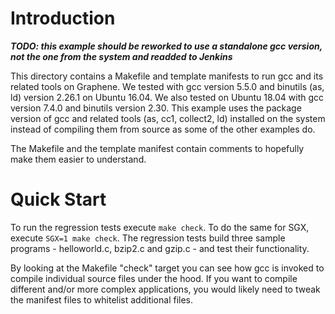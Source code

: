 # Introduction

***TODO: this example should be reworked to use a standalone gcc version, not the one from the
system and readded to Jenkins***

This directory contains a Makefile and template manifests to run gcc and its related tools on
Graphene. We tested with gcc version 5.5.0 and binutils (as, ld) version 2.26.1 on Ubuntu 16.04. We
also tested on Ubuntu 18.04 with gcc version 7.4.0 and binutils version 2.30. This example uses the
package version of gcc and related tools (as, cc1, collect2, ld) installed on the system instead of
compiling them from source as some of the other examples do.

The Makefile and the template manifest contain comments to hopefully make them easier to understand.

# Quick Start

To run the regression tests execute ```make check```. To do the same for SGX, execute ```SGX=1 make
check```. The regression tests build three sample programs - helloworld.c, bzip2.c and gzip.c - and
test their functionality.

By looking at the Makefile "check" target you can see how gcc is invoked to compile individual
source files under the hood. If you want to compile different and/or more complex applications, you
would likely need to tweak the manifest files to whitelist additional files.
